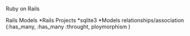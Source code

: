 Ruby on Rails

Rails Models
*Rails Projects
*sqlite3
*Models relationships/association (:has_many, :has_many :throught, ploymorphism )
